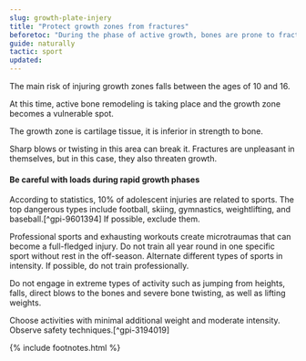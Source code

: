 ```yaml
---
slug: growth-plate-injery
title: "Protect growth zones from fractures"
beforetoc: "During the phase of active growth, bones are prone to fractures, so avoid extreme loads."
guide: naturally
tactic: sport
updated:
---
```

The main risk of injuring growth zones falls between the ages of 10 and 16.

At this time, active bone remodeling is taking place and the growth zone becomes a vulnerable spot.

The growth zone is cartilage tissue, it is inferior in strength to bone.

Sharp blows or twisting in this area can break it. Fractures are unpleasant in themselves, but in this case, they also threaten growth.

#### Be careful with loads during rapid growth phases

According to statistics, 10% of adolescent injuries are related to sports. The top dangerous types include football, skiing, gymnastics, weightlifting, and baseball.[^gpi-9601394] If possible, exclude them.

Professional sports and exhausting workouts create microtraumas that can become a full-fledged injury. Do not train all year round in one specific sport without rest in the off-season. Alternate different types of sports in intensity. If possible, do not train professionally.

Do not engage in extreme types of activity such as jumping from heights, falls, direct blows to the bones and severe bone twisting, as well as lifting weights.

Choose activities with minimal additional weight and moderate intensity. Observe safety techniques.[^gpi-3194019]

{% include footnotes.html %}
